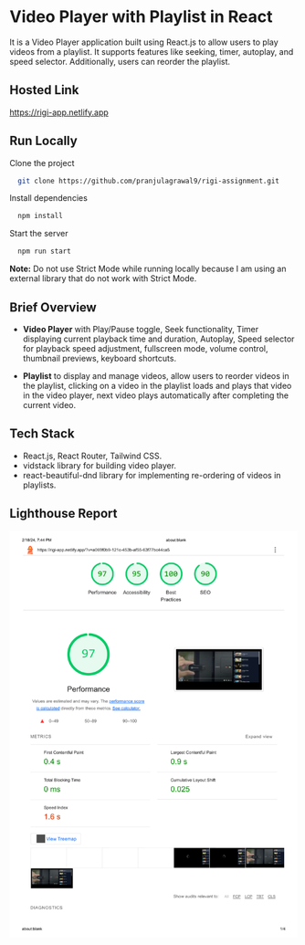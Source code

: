 
# Video Player with Playlist in React

It is a Video Player application built using React.js to allow users to play videos from a playlist. It supports features like seeking, timer, autoplay, and speed selector. Additionally, users can reorder the playlist.


## Hosted Link

https://rigi-app.netlify.app


## Run Locally

Clone the project

```bash
  git clone https://github.com/pranjulagrawal9/rigi-assignment.git
```

Install dependencies

```bash
  npm install
```

Start the server

```bash
  npm run start
```

__Note:__ Do not use Strict Mode while running locally because I am using an external library that do not work with Strict Mode.


## Brief Overview

- __Video Player__ with Play/Pause toggle, Seek functionality, Timer displaying current playback time and duration, Autoplay, Speed selector for playback speed adjustment, fullscreen mode, volume control, thumbnail previews, keyboard shortcuts.

- __Playlist__ to display and manage videos, allow users to reorder videos in the playlist, clicking on a video in the playlist loads and plays that video in the video player, next video plays automatically after completing the current video.

## Tech Stack

- React.js, React Router, Tailwind CSS.
- vidstack library for building video player.
- react-beautiful-dnd library for implementing re-ordering of videos in playlists.

## Lighthouse Report
![Screen Shot](https://github.com/pranjulagrawal9/rigi-assignment/blob/master/Lighthouse-report.png)
